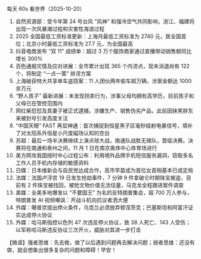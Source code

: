 每天 60s 看世界（2025-10-20）

1. 自然资源部：受今年第 24 号台风 “风神” 和强冷空气共同影响，浙江、福建将出现一次风暴潮过程和灾害性海浪过程
2. 2025 全国最低工资标准更新：上海月最低工资标准为 2740 元，居全国首位；北京小时最低工资标准为 27.7 元，为全国最高
3. 抖音电商发布 “双 11” 成绩单：超过 3 万个服饰商家通过直播带动销售额同比增长 300%
4. 百色通报灾情及应对进展：全市累计出现 365 个内涝点，现未消退尚有 122 个，将制定 “一点一策” 排涝方案
5. 上海破获特大共享单车盗窃案：11 人团伙两年偷车超万辆，涉案金额达 1000 余万元
6. “野人孩子” 最新进展：未发现拐卖行为，涉事父母均拥有高学历，目前孩子和父母已在管控范围内
7. 网红柴怼怼及其妻子被正式逮捕，涉嫌生产、销售伪劣产品，此前因抹黑胖东来被封号引发高度关注
8. “中国天眼” FAST 再显神通：首次捕捉到恒星黑子区毫秒级射电暴信号，填补了对太阳系外恒星小尺度磁场认知的空白
9. 苏超：最后一场半决赛继续上演点球大战，南通队战胜无锡队，晋级决赛。决赛将在南通和泰州之间，11 月 1 日在南京奥体中心体育场进行
10. 美方网攻我国授时中心过程公布：利用境外品牌手机短信服务漏洞，窃取多名工作人员手机内存储的敏感资料
11. 日媒：日本维新会与自民党达成合作，高市早苗成为首位女首相基本已成定局
12. 法媒：法国卢浮宫 19 日发生抢劫事件，7 分钟 9 件拿破仑时期珠宝被盗，目前有 2 件珠宝被找回，被抢文物价值无法估量，马克龙全程跟进案件调查
13. 美媒：全美多地爆发以 “不要国王” 为名的反特朗普集会，超 700 万人参与，特朗普发 AI 视频嘲讽：开战斗机向抗议者洒大便
14. 外媒：曝普京提出停火条件，乌克兰必须放弃顿涅茨克；巴基斯坦和阿富汗证实达成停火协议
15. 外媒：哈马斯指控以色列 47 次违反停火协议，致 38 人死亡、143 人受伤；以军称哈马斯违反协议三次开火，威胁对其进一步打击

【微语】强者思维：先去做，做了以后遇到问题再去解决问题；弱者思维：还没有做，就会想象出很多复杂的问题和障碍！早安！